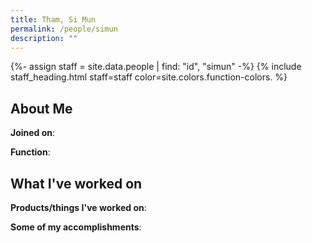 ```yaml
---
title: Tham, Si Mun
permalink: /people/simun
description: ""
---
```


{%- assign staff = site.data.people | find: "id", "simun" -%}
{% include staff_heading.html staff=staff color=site.colors.function-colors. %}

## About Me

**Joined on**: 

**Function**: 

## What I've worked on

**Products/things I've worked on**:


**Some of my accomplishments**:

